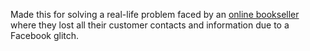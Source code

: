 Made this for solving a real-life problem faced by an [online bookseller](https://www.instagram.com/p/C4JG1kovZ0C/) where they lost all their customer contacts and information due to a Facebook glitch.

